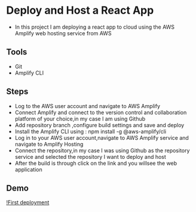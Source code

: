 # Deploy and Host a React App
- In this project I am deploying a react app to cloud using the AWS Amplify web hosting service from AWS

## Tools
- Git
- Amplify CLI

## Steps
- Log to the AWS user account and navigate to AWS Amplify 
- Connect Amplify and connect to the version control and collaboration platform of your choice,in my case I am using Github
- Add repository branch ,configure build settings and save and deploy 
- Install the Amplify CLI using : npm install -g @aws-amplify/cli
- Log in to your AWS user account,navigate to AWS Amplify service and navigate to Amplify Hosting
- Connect the repository,in my case I was using Github as the repository service and selected the repository I want to deploy and host
- After the build is through click on the link and you willsee the web application

## Demo
[!First deployment](https://main.dkg86r9l5bcrm.amplifyapp.com/)